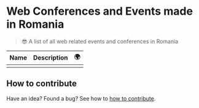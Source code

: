 # Web Conferences and Events made in Romania

> 😎 A list of all web related events and conferences in Romania

Name | Description | 🌍
--- | --- | ---
 | | 
 
## How to contribute
Have an idea? Found a bug? See how to [how to contribute](contributing).

